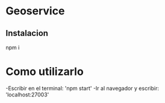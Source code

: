 # Geoservice

## Instalacion
npm i 

# Como utilizarlo
-Escribir en el terminal: 'npm start'
-Ir al navegador y escribir: 'localhost:27003'
